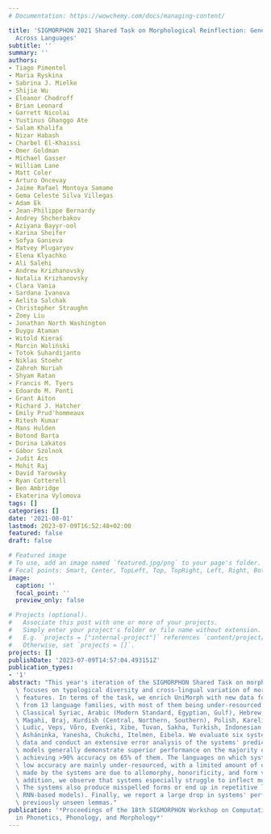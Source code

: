 ```yaml
---
# Documentation: https://wowchemy.com/docs/managing-content/

title: 'SIGMORPHON 2021 Shared Task on Morphological Reinflection: Generalization
  Across Languages'
subtitle: ''
summary: ''
authors:
- Tiago Pimentel
- Maria Ryskina
- Sabrina J. Mielke
- Shijie Wu
- Eleanor Chodroff
- Brian Leonard
- Garrett Nicolai
- Yustinus Ghanggo Ate
- Salam Khalifa
- Nizar Habash
- Charbel El-Khaissi
- Omer Goldman
- Michael Gasser
- William Lane
- Matt Coler
- Arturo Oncevay
- Jaime Rafael Montoya Samame
- Gema Celeste Silva Villegas
- Adam Ek
- Jean-Philippe Bernardy
- Andrey Shcherbakov
- Aziyana Bayyr-ool
- Karina Sheifer
- Sofya Ganieva
- Matvey Plugaryov
- Elena Klyachko
- Ali Salehi
- Andrew Krizhanovsky
- Natalia Krizhanovsky
- Clara Vania
- Sardana Ivanova
- Aelita Salchak
- Christopher Straughn
- Zoey Liu
- Jonathan North Washington
- Duygu Ataman
- Witold Kieraś
- Marcin Woliński
- Totok Suhardijanto
- Niklas Stoehr
- Zahroh Nuriah
- Shyam Ratan
- Francis M. Tyers
- Edoardo M. Ponti
- Grant Aiton
- Richard J. Hatcher
- Emily Prud'hommeaux
- Ritesh Kumar
- Mans Hulden
- Botond Barta
- Dorina Lakatos
- Gábor Szolnok
- Judit Ács
- Mohit Raj
- David Yarowsky
- Ryan Cotterell
- Ben Ambridge
- Ekaterina Vylomova
tags: []
categories: []
date: '2021-08-01'
lastmod: 2023-07-09T16:52:40+02:00
featured: false
draft: false

# Featured image
# To use, add an image named `featured.jpg/png` to your page's folder.
# Focal points: Smart, Center, TopLeft, Top, TopRight, Left, Right, BottomLeft, Bottom, BottomRight.
image:
  caption: ''
  focal_point: ''
  preview_only: false

# Projects (optional).
#   Associate this post with one or more of your projects.
#   Simply enter your project's folder or file name without extension.
#   E.g. `projects = ["internal-project"]` references `content/project/deep-learning/index.md`.
#   Otherwise, set `projects = []`.
projects: []
publishDate: '2023-07-09T14:57:04.493151Z'
publication_types:
- '1'
abstract: "This year's iteration of the SIGMORPHON Shared Task on morphological reinflection\
  \ focuses on typological diversity and cross-lingual variation of morphosyntactic\
  \ features. In terms of the task, we enrich UniMorph with new data for 32 languages\
  \ from 13 language families, with most of them being under-resourced: Kunwinjku,\
  \ Classical Syriac, Arabic (Modern Standard, Egyptian, Gulf), Hebrew, Amharic, Aymara,\
  \ Magahi, Braj, Kurdish (Central, Northern, Southern), Polish, Karelian, Livvi,\
  \ Ludic, Veps, Võro, Evenki, Xibe, Tuvan, Sakha, Turkish, Indonesian, Kodi, Seneca,\
  \ Asháninka, Yanesha, Chukchi, Itelmen, Eibela. We evaluate six systems on the new\
  \ data and conduct an extensive error analysis of the systems' predictions. Transformer-based\
  \ models generally demonstrate superior performance on the majority of languages,\
  \ achieving >90% accuracy on 65% of them. The languages on which systems yielded\
  \ low accuracy are mainly under-resourced, with a limited amount of data. Most errors\
  \ made by the systems are due to allomorphy, honorificity, and form variation. In\
  \ addition, we observe that systems especially struggle to inflect multiword lemmas.\
  \ The systems also produce misspelled forms or end up in repetitive loops (e.g.,\
  \ RNN-based models). Finally, we report a large drop in systems' performance on\
  \ previously unseen lemmas."
publication: '*Proceedings of the 18th SIGMORPHON Workshop on Computational Research
  in Phonetics, Phonology, and Morphology*'
---
```

